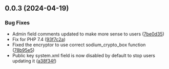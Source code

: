 ## 0.0.3 (2024-04-19)


### Bug Fixes

* Admin field comments updated to make more sense to users ([7be0d35](https://github.com/MagePulse/magento2-module-magepulse-collector/commit/7be0d35c8095f40cae215292f6515bce5ada6cc6))
* Fix for PHP 7.4 ([93f7c2a](https://github.com/MagePulse/magento2-module-magepulse-collector/commit/93f7c2a6716e78dc42bebb43446bf827d47e9271))
* Fixed the encryptor to use correct sodium_crypto_box function ([78b95e5](https://github.com/MagePulse/magento2-module-magepulse-collector/commit/78b95e59fc91f5d63f2eb2a7585926ea963f48a4))
* Public key system.xml field is now disabled by default to stop users updating it ([a38f34f](https://github.com/MagePulse/magento2-module-magepulse-collector/commit/a38f34f54f3349a89ce7596dfb351242f102cedf))



